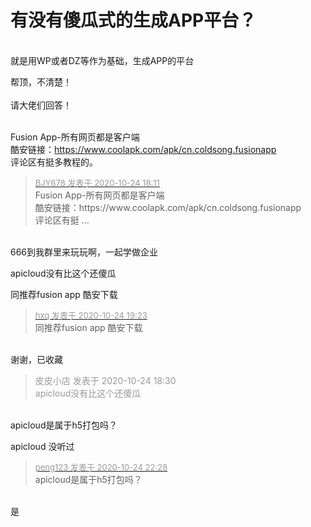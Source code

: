 # 有没有傻瓜式的生成APP平台？


<br />
就是用WP或者DZ等作为基础，生成APP的平台

帮顶，不清楚！<br />
<br />
请大佬们回答！<br />
<br />
<img src="static/image/smiley/default/lol.gif" smilieid="12" border="0" alt="" /><img src="static/image/smiley/default/lol.gif" smilieid="12" border="0" alt="" /><img src="static/image/smiley/default/lol.gif" smilieid="12" border="0" alt="" />

Fusion App-所有网页都是客户端<br />
酷安链接：https://www.coolapk.com/apk/cn.coldsong.fusionapp<br />
评论区有挺多教程的。<img src="static/image/smiley/default/hug.gif" smilieid="13" border="0" alt="" />

<div class="quote"><blockquote><font size="2"><a href="https://www.hostloc.com/forum.php?mod=redirect&amp;goto=findpost&amp;pid=9346853&amp;ptid=758028" target="_blank"><font color="#999999">BJY678 发表于 2020-10-24 18:11</font></a></font><br />
Fusion App-所有网页都是客户端<br />
酷安链接：https://www.coolapk.com/apk/cn.coldsong.fusionapp<br />
评论区有挺 ...</blockquote></div><br />
666到我群里来玩玩啊，一起学做企业<img src="static/image/smiley/default/lol.gif" smilieid="12" border="0" alt="" />

apicloud没有比这个还傻瓜<img id="aimg_FZsR5" onclick="zoom(this, this.src, 0, 0, 0)" class="zoom" src="https://cdn.jsdelivr.net/gh/hishis/forum-master/public/images/patch.gif" onmouseover="img_onmouseoverfunc(this)" onload="thumbImg(this)" border="0" alt="" />

同推荐fusion app 酷安下载

<div class="quote"><blockquote><font size="2"><a href="https://www.hostloc.com/forum.php?mod=redirect&amp;goto=findpost&amp;pid=9347143&amp;ptid=758028" target="_blank"><font color="#999999">hxq 发表于 2020-10-24 19:23</font></a></font><br />
同推荐fusion app 酷安下载</blockquote></div><br />
谢谢，已收藏

<div class="quote"><blockquote><font color="#999999">皮皮小店 发表于 2020-10-24 18:30</font><br />
<font color="#999999">apicloud没有比这个还傻瓜</font></blockquote></div><br />
apicloud是属于h5打包吗？

apicloud 没听过

<div class="quote"><blockquote><font size="2"><a href="https://www.hostloc.com/forum.php?mod=redirect&amp;goto=findpost&amp;pid=9348028&amp;ptid=758028" target="_blank"><font color="#999999">peng123 发表于 2020-10-24 22:28</font></a></font><br />
apicloud是属于h5打包吗？</blockquote></div><br />
是<img id="aimg_p9XCb" onclick="zoom(this, this.src, 0, 0, 0)" class="zoom" src="https://cdn.jsdelivr.net/gh/hishis/forum-master/public/images/patch.gif" onmouseover="img_onmouseoverfunc(this)" onload="thumbImg(this)" border="0" alt="" />
